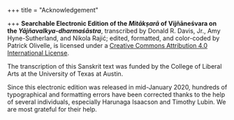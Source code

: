 +++
title = "Acknowledgement"

+++
**Searchable Electronic Edition of the _Mitākṣarā_ of Vijñāneśvara on the _Yājñavalkya-dharmaśāstra_**, transcribed by Donald R. Davis, Jr., Amy Hyne-Sutherland, and Nikola Rajić; edited, formatted, and color-coded by Patrick Olivelle, is licensed under a [Creative Commons Attribution 4.0 International License](https-//creativecommons.org/licenses/by-sa/4.0/).

The transcription of this Sanskrit text was funded by the College of Liberal Arts at the University of Texas at Austin.

Since this electronic edition was released in mid-January 2020, hundreds of typographical and formatting errors have been corrected thanks to the help of several individuals, especially Harunaga Isaacson and Timothy Lubin. We are most grateful for their help.

